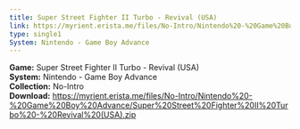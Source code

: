 ```yaml
---
title: Super Street Fighter II Turbo - Revival (USA)
link: https://myrient.erista.me/files/No-Intro/Nintendo%20-%20Game%20Boy%20Advance/Super%20Street%20Fighter%20II%20Turbo%20-%20Revival%20(USA).zip
type: single1
System: Nintendo - Game Boy Advance
---
```

<b>Game:</b> Super Street Fighter II Turbo - Revival (USA)<br>
<b>System:</b> Nintendo - Game Boy Advance<br>
<b>Collection:</b> No-Intro<br>
<b>Download:</b> https://myrient.erista.me/files/No-Intro/Nintendo%20-%20Game%20Boy%20Advance/Super%20Street%20Fighter%20II%20Turbo%20-%20Revival%20(USA).zip